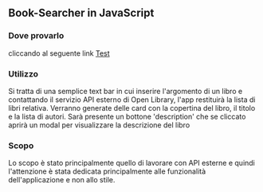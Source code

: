 ## Book-Searcher in JavaScript

### Dove provarlo

cliccando al seguente link [Test](https://merry-marigold-ac4a4c.netlify.app/)

### Utilizzo

Si tratta di una semplice text bar in cui inserire l'argomento di un libro e contattando
il servizio API esterno di Open Library, l'app restituirà la lista di libri relativa.
Verranno generate delle card con la copertina del libro, il titolo e la lista di autori.
Sarà presente un bottone 'description' che se cliccato aprirà un modal per visualizzare
la descrizione del libro

### Scopo

Lo scopo è stato principalmente quello di lavorare con API esterne e quindi l'attenzione
è stata dedicata principalmente alle funzionalità dell'applicazione e non allo stile.
